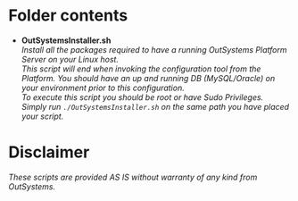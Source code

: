 # Folder contents


- **OutSystemsInstaller.sh**  
_Install all the packages required to have a running OutSystems Platform Server on your Linux host._  
_This script will end when invoking the configuration tool from the Platform. You should have an up and running DB (MySQL/Oracle) on your environment prior to this configuration._  
_To execute this script you should be root or have Sudo Privileges._  
_Simply run ```./OutSystemsInstaller.sh``` on the same path you have placed your script._  


# Disclaimer
*These scripts are provided AS IS without warranty of any kind from OutSystems.*  

